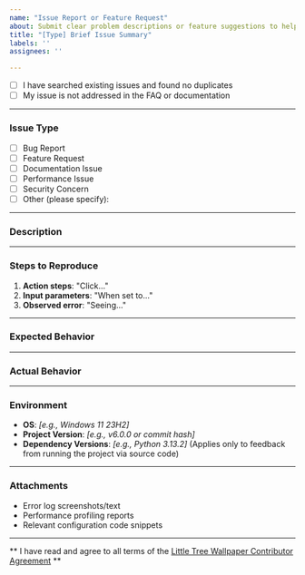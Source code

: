 ```yaml
---
name: "Issue Report or Feature Request"
about: Submit clear problem descriptions or feature suggestions to help developers respond promptly
title: "[Type] Brief Issue Summary"
labels: ''
assignees: ''

---
```


<!-- Please confirm by putting x in [ ] to indicate you've checked the following: -->
- [ ] I have searched existing issues and found no duplicates  
- [ ] My issue is not addressed in the FAQ or documentation  

---

### **Issue Type**  
<!-- Please choose the type of issue by putting x in [ ]: -->
- [ ] Bug Report  
- [ ] Feature Request  
- [ ] Documentation Issue  
- [ ] Performance Issue  
- [ ] Security Concern  
- [ ] Other (please specify):  

---

### **Description**  
<!-- Clearly and accurately describe the issue encountered -->  

---

### **Steps to Reproduce**  
1. **Action steps**: "Click..."  
2. **Input parameters**: "When set to..."  
3. **Observed error**: "Seeing..."  

---

### **Expected Behavior**  
<!-- What you expected to happen -->  

---

### **Actual Behavior**  
<!-- What actually occurred -->  

---

### **Environment**  
- **OS**: *[e.g., Windows 11 23H2]*  
- **Project Version**: *[e.g., v6.0.0 or commit hash]*  
- **Dependency Versions**: *[e.g., Python 3.13.2]* (Applies only to feedback from running the project via source code)  

---

### **Attachments**  
<!-- May include: -->  
- Error log screenshots/text  
- Performance profiling reports  
- Relevant configuration code snippets

---

** I have read and agree to all terms of the [Little Tree Wallpaper Contributor Agreement](./CONTRIBUTING.md)  **